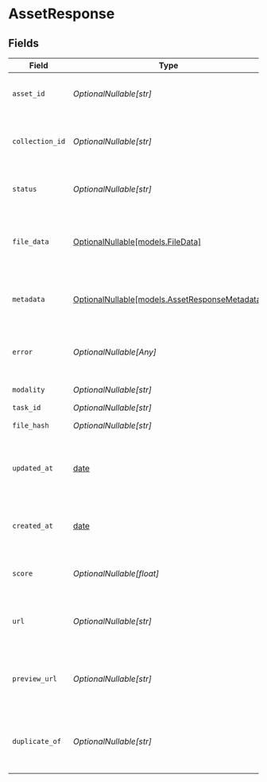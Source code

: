 # AssetResponse


## Fields

| Field                                                                                | Type                                                                                 | Required                                                                             | Description                                                                          | Example                                                                              |
| ------------------------------------------------------------------------------------ | ------------------------------------------------------------------------------------ | ------------------------------------------------------------------------------------ | ------------------------------------------------------------------------------------ | ------------------------------------------------------------------------------------ |
| `asset_id`                                                                           | *OptionalNullable[str]*                                                              | :heavy_minus_sign:                                                                   | The unique identifier for the asset                                                  | ast_123                                                                              |
| `collection_id`                                                                      | *OptionalNullable[str]*                                                              | :heavy_minus_sign:                                                                   | The ID of the collection the asset belongs to                                        | col_123                                                                              |
| `status`                                                                             | *OptionalNullable[str]*                                                              | :heavy_minus_sign:                                                                   | The current status of the asset processing                                           | processing                                                                           |
| `file_data`                                                                          | [OptionalNullable[models.FileData]](../models/filedata.md)                           | :heavy_minus_sign:                                                                   | File data associated with the asset                                                  | {<br/>"file_size_bytes": 1000000,<br/>"file_type": "image/jpeg"<br/>}                |
| `metadata`                                                                           | [OptionalNullable[models.AssetResponseMetadata]](../models/assetresponsemetadata.md) | :heavy_minus_sign:                                                                   | Additional metadata associated with the asset                                        | {<br/>"description": "A new description",<br/>"title": "New Title"<br/>}             |
| `error`                                                                              | *OptionalNullable[Any]*                                                              | :heavy_minus_sign:                                                                   | The error message if the asset processing failed                                     |                                                                                      |
| `modality`                                                                           | *OptionalNullable[str]*                                                              | :heavy_minus_sign:                                                                   | The type of media                                                                    | image                                                                                |
| `task_id`                                                                            | *OptionalNullable[str]*                                                              | :heavy_minus_sign:                                                                   | The task ID                                                                          | task123                                                                              |
| `file_hash`                                                                          | *OptionalNullable[str]*                                                              | :heavy_minus_sign:                                                                   | The unique hash of the                                                               | hash123                                                                              |
| `updated_at`                                                                         | [date](https://docs.python.org/3/library/datetime.html#date-objects)                 | :heavy_minus_sign:                                                                   | The timestamp when the asset was last updated                                        | 2023-01-01T00:00:00.000Z                                                             |
| `created_at`                                                                         | [date](https://docs.python.org/3/library/datetime.html#date-objects)                 | :heavy_minus_sign:                                                                   | The timestamp when the asset was created                                             | 2023-01-01T00:00:00.000Z                                                             |
| `score`                                                                              | *OptionalNullable[float]*                                                            | :heavy_minus_sign:                                                                   | The relevance score of the asset                                                     | 0.5                                                                                  |
| `url`                                                                                | *OptionalNullable[str]*                                                              | :heavy_minus_sign:                                                                   | The presigned URL for accessing the asset                                            |                                                                                      |
| `preview_url`                                                                        | *OptionalNullable[str]*                                                              | :heavy_minus_sign:                                                                   | The presigned URL for accessing the asset preview                                    |                                                                                      |
| `duplicate_of`                                                                       | *OptionalNullable[str]*                                                              | :heavy_minus_sign:                                                                   | The asset_id of the asset that this asset is a duplicate of                          |                                                                                      |